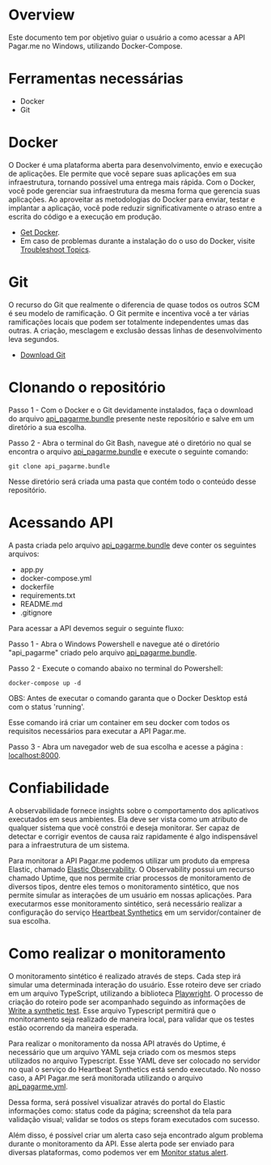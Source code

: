 # Overview
Este documento tem por objetivo guiar o usuário a como acessar a API Pagar.me no Windows, utilizando Docker-Compose. 

# Ferramentas necessárias

- Docker
- Git

# Docker

O Docker é uma plataforma aberta para desenvolvimento, envio e execução de aplicações. Ele permite que você separe suas aplicações em sua infraestrutura, tornando possível uma entrega mais rápida. Com o Docker, você pode gerenciar sua infraestrutura da mesma forma que gerencia suas aplicações. Ao aproveitar as metodologias do Docker para enviar, testar e implantar a aplicação, você pode reduzir significativamente o atraso entre a escrita do código e a execução em produção.

- [Get Docker](https://docs.docker.com/desktop/install/windows-install/).
- Em caso de problemas durante a instalação do o uso do Docker, visite [Troubleshoot Topics](https://docs.docker.com/desktop/troubleshoot/topics/).

# Git 

O recurso do Git que realmente o diferencia de quase todos os outros SCM é seu modelo de ramificação. O Git permite e incentiva você a ter várias ramificações locais que podem ser totalmente independentes umas das outras. A criação, mesclagem e exclusão dessas linhas de desenvolvimento leva segundos.

- [Download Git](https://git-scm.com/downloads)

# Clonando o repositório

Passo 1 - Com o Docker e o Git devidamente instalados, faça o download do arquivo [api_pagarme.bundle](https://github.com/FBarros98/API/blob/master/api_pagarme.bundle) presente neste repositório e salve em um diretório a sua escolha.

Passo 2 - Abra o terminal do Git Bash, navegue até o diretório no qual se encontra o arquivo [api_pagarme.bundle](https://github.com/FBarros98/API/blob/master/api_pagarme.bundle) e execute o seguinte comando: 

    git clone api_pagarme.bundle

Nesse diretório será criada uma pasta que contém todo o conteúdo desse repositório. 

# Acessando API

A pasta criada pelo arquivo [api_pagarme.bundle](https://github.com/FBarros98/API/blob/master/api_pagarme.bundle) deve conter os seguintes arquivos:

- app.py
- docker-compose.yml
- dockerfile
- requirements.txt
- README.md
- .gitignore

Para acessar a API devemos seguir o seguinte fluxo: 

Passo 1 - Abra o Windows Powershell e navegue até o diretório "api_pagarme" criado pelo arquivo [api_pagarme.bundle](https://github.com/FBarros98/API/blob/master/api_pagarme.bundle). 

Passo 2 - Execute o comando abaixo no terminal do Powershell:

    docker-compose up -d

OBS: Antes de executar o comando garanta que o Docker Desktop está com o status 'running'.

Esse comando irá criar um container em seu docker com todos os requisitos necessários para executar a API Pagar.me.

Passo 3 - Abra um navegador web de sua escolha e acesse a página : [localhost:8000](http://localhost:8000/).

# Confiabilidade

A observabilidade fornece insights sobre o comportamento dos aplicativos executados em seus ambientes. Ela deve ser vista como um atributo de qualquer sistema que você constrói e deseja monitorar. Ser capaz de detectar e corrigir eventos de causa raiz rapidamente é algo indispensável para a infraestrutura de um sistema.

Para monitorar a API Pagar.me podemos utilizar um produto da empresa Elastic, chamado [Elastic Observability](https://www.elastic.co/guide/en/observability/current/observability-introduction.html). O Observability possui um recurso chamado Uptime, que nos permite criar processos de monitoramento de diversos tipos, dentre eles temos o monitoramento sintético, que nos permite simular as interações de um usuário em nossas aplicações. 
Para executarmos esse monitoramento sintético, será necessário realizar a configuração do serviço [Heartbeat Synthetics](https://www.elastic.co/guide/en/observability/current/uptime-set-up.html#uptime-set-up-choose-heartbeat) em um servidor/container de sua escolha.

# Como realizar o monitoramento

O monitoramento sintético é realizado através de steps. Cada step irá simular uma determinada interação do usuário. 
Esse roteiro deve ser criado em um arquivo TypeScript, utilizando a biblioteca [Playwright](https://playwright.dev/docs/intro).
O processo de criação do roteiro pode ser acompanhado seguindo as informações de [Write a synthetic test](https://www.elastic.co/guide/en/observability/current/synthetics-create-test.html).
Esse arquivo Typescript permitirá que o monitoramento seja realizado de maneira local, para validar que os testes estão ocorrendo da maneira esperada. 

Para realizar o monitoramento da nossa API através do Uptime, é necessário que um arquivo YAML seja criado com os mesmos steps utilizados no arquivo Typescript. 
Esse YAML deve ser colocado no servidor no qual o serviço do Heartbeat Synthetics está sendo executado.
No nosso caso, a API Pagar.me será monitorada utilizando o arquivo [api_pagarme.yml](https://github.com/FBarros98/API-Pagar.me/blob/86f0ed35a00aaa6262cdaf66c0b7edeb43672a68/api_pagarme.yml).

Dessa forma, será possível visualizar através do portal do Elastic informações como: status code da página; screenshot da tela para validação visual; validar se todos os steps foram executados com sucesso. 

Além disso, é possível criar um alerta caso seja encontrado algum problema durante o monitoramento da API. Esse alerta pode ser enviado para diversas plataformas, como podemos ver em [Monitor status alert](https://www.elastic.co/guide/en/observability/current/monitor-status-alert.html). 
 







